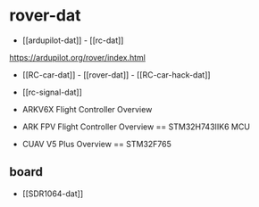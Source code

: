 
# rover-dat

- [[ardupilot-dat]] - [[rc-dat]]

https://ardupilot.org/rover/index.html

- [[RC-car-dat]] - [[rover-dat]] - [[RC-car-hack-dat]]

- [[rc-signal-dat]]

- ARKV6X Flight Controller Overview
- ARK FPV Flight Controller Overview == STM32H743IIK6 MCU
- CUAV V5 Plus Overview == STM32F765





## board 

- [[SDR1064-dat]] 